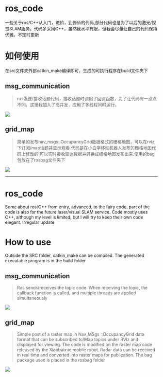 
# ros_code
一些关于ros/C++从入门，进阶，到修仙的代码,部分代码也是为了以后的激光/视觉SLAM服务。代码多采用C++，虽然我水平有限，但我会尽量让自己的代码保持优雅。不定时更新

# 如何使用
在src文件夹外部catkin_make编译即可，生成的可执行程序在build文件夹下

## msg_communication
> ros发送/接收话题代码，接收话题时调用了回调函数，为了让代码有一点点不同，这里我加入了高并发，应用了多线程同时运行。

![](/../../../../../../../image/ros-pub.gif)


## grid_map
> 简单的发布nav_msgs::OccupancyGrid数据格式的栅格地图，可以在rviz下订阅/map话题并显示观看.代码是在小白学移动机器人发布的栅格地图代码上修改的.可以实时接收雷达数据并转换成栅格地图发布出来.使用的bag包放在了rosbag文件夹下

![](https://github.com/anxixu0101/ros_code/tree/main/image/view.gif)




------------------------------------

# ros_code
Some about ros/C++ from entry, advanced, to the fairy code, part of the code is also for the future laser/visual SLAM service. Code mostly uses C++, although my level is limited, but I will try to keep their own code elegant. Irregular update

# How to use
Outside the SRC folder, catkin_make can be compiled. The generated executable program is in the build folder

## msg_communication
> Ros sends/receives the topic code. When receiving the topic, the callback function is called, and multiple threads are applied simultaneously

![](https://github.com/anxixu0101/ros_code/tree/main/image/ros-pub.gif)

## grid_map
> Simple post of a raster map in Nav_MSgs ::OccupancyGrid data format that can be subscribed to/Map topics under RVIz and displayed for viewing. The code is modified on the raster map code released by the Xiaobaixue mobile robot. Radar data can be received in real time and converted into raster maps for publication. The bag package used is placed in the rosbag folder

![](https://github.com/anxixu0101/ros_code/tree/main/image/view.gif)

